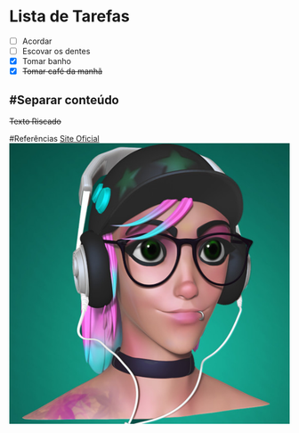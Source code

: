 # Lista de Tarefas
- [ ] Acordar
- [ ] Escovar os dentes
- [x] Tomar banho
- [x] ~~Tomar café da manhã~~

#Separar conteúdo
---
~~Texto Riscado~~

#Referências
[Site Oficial][site]
![imagem][imagem1]



<!--Variáveis -->
[imagem1]: felicity.jpeg
[site]: https://www.ironmaiden.com
